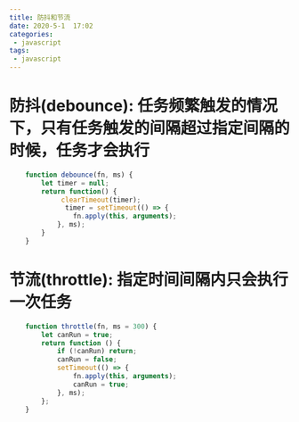 ```yaml
---
title: 防抖和节流
date: 2020-5-1  17:02
categories:
 - javascript
tags:
 - javascript
---
```


# 防抖(debounce): 任务频繁触发的情况下，只有任务触发的间隔超过指定间隔的时候，任务才会执行

```js
    function debounce(fn, ms) {
        let timer = null;
        return function() {
             clearTimeout(timer);
              timer = setTimeout(() => {
                fn.apply(this, arguments);
            }, ms);
        }
    }
```

# 节流(throttle): 指定时间间隔内只会执行一次任务
```js
    function throttle(fn, ms = 300) {
        let canRun = true;
        return function () {
            if (!canRun) return;
            canRun = false;
            setTimeout(() => {
                fn.apply(this, arguments);
                canRun = true;
            }, ms);
        };
    }
```